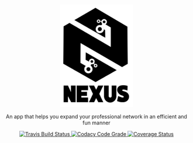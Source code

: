 <p align="center" >
<img width=200 src="static/logo.png"/>
</p>

<p align="center">
An app that helps you expand your professional network in an efficient and fun manner
</p>

<p align="center">
  <a href="https://travis-ci.com/kimoantiqe/Nexus">
    <img src="https://travis-ci.com/kimoantiqe/Nexus.svg?branch=master"
      alt="Travis Build Status" />
  </a>

  <a href="https://www.codacy.com/app/Nexus/Nexus?utm_source=github.com&amp;utm_medium=referral&amp;utm_content=kimoantiqe/Nexus&amp;utm_campaign=Badge_Grade">
    <img src="https://api.codacy.com/project/badge/Grade/9e090f0a5cf14a5baf72145d284aa1e1"
      alt="Codacy Code Grade" />
  </a>
  <a href="https://coveralls.io/github/kimoantiqe/Nexus">
    <img src="https://coveralls.io/repos/github/kimoantiqe/Nexus/badge.svg"
      alt="Coverage Status" />
  </a>  
</p>

<br>
